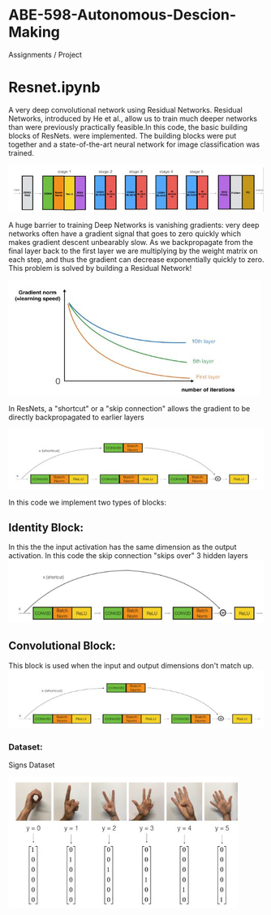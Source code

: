 # ABE-598-Autonomous-Descion-Making
Assignments / Project

# Resnet.ipynb

A very deep convolutional network using Residual Networks.  Residual Networks, introduced by He et al., allow us to train much deeper networks than were previously practically feasible.In this code, the basic building blocks of ResNets. were implemented. The building blocks were put together and a state-of-the-art neural network for image classification was trained.

![](Folder/img3.JPG)

A huge barrier to training Deep Networks is vanishing gradients: very deep networks often have a gradient signal that goes to zero quickly which makes gradient descent unbearably slow. As we backpropagate from the final layer back to the first layer we are multiplying by the weight matrix on each step, and thus the gradient can decrease exponentially quickly to zero. This problem is solved by building a Residual Network!

![](Folder/img1.JPG)

In ResNets, a "shortcut" or a "skip connection" allows the gradient to be directly backpropagated to earlier layers

![](Folder/img2.JPG)

In this code we implement two types of blocks:<br/> 
## Identity Block: 
In this the the input activation has the same dimension as the output activation. In this code the skip connection "skips over" 3 hidden layers<br/>
![](Folder/img22.JPG)
## Convolutional Block:
This block is used when the input and output dimensions don't match up. 
![](Folder/img33.JPG)

### Dataset:
Signs Dataset

![](Folder/img4.JPG)
